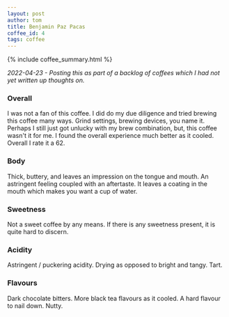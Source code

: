 ```yaml
---
layout: post
author: tom
title: Benjamin Paz Pacas
coffee_id: 4
tags: coffee
---
```


{% include coffee_summary.html %}

_2022-04-23 - Posting this as part of a backlog of coffees which I had not yet written up thoughts on._

### Overall
I was not a fan of this coffee. I did do my due diligence and tried brewing this coffee many ways. Grind settings,
brewing devices, you name it. Perhaps I still just got unlucky with my brew combination, but, this coffee wasn't it for me. 
I found the overall experience much better as it cooled. Overall I rate it a 62.

### Body
Thick, buttery, and leaves an impression on the tongue and mouth. An astringent feeling coupled with an aftertaste. It 
leaves a coating in the mouth which makes you want a cup of water.

### Sweetness
Not a sweet coffee by any means. If there is any sweetness present, it is quite hard to discern. 

### Acidity
Astringent / puckering acidity. Drying as opposed to bright and tangy. Tart.

### Flavours
Dark chocolate bitters. More black tea flavours as it cooled. A hard flavour to nail down. Nutty. 
